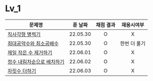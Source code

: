# Lv_1
|문제명|푼 날짜|채점 결과|재응시여부|
|---|:---:|:---:|:---:|
|[직사각형 별찍기](./starRectangle.js)|22.05.30|O|X|
|[최대공약수와 최소공배수](./GcdLcm.js)|22.05.30|O|한번 더 풀기|
|[제일 작은 수 제거하기](./sliceMin.js)|22.06.01|O|X|
|[정수 내림차순으로 배치하기](./sortNumber.js)|22.06.02|O|X|
|[자릿수 더하기](./positionSum.js)|22.06.03|O|X|
